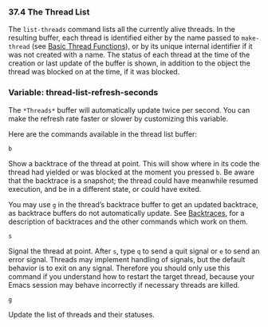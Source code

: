 

### 37.4 The Thread List

The `list-threads` command lists all the currently alive threads. In the resulting buffer, each thread is identified either by the name passed to `make-thread` (see [Basic Thread Functions](Basic-Thread-Functions.html)), or by its unique internal identifier if it was not created with a name. The status of each thread at the time of the creation or last update of the buffer is shown, in addition to the object the thread was blocked on at the time, if it was blocked.

### Variable: **thread-list-refresh-seconds**

The `*Threads*` buffer will automatically update twice per second. You can make the refresh rate faster or slower by customizing this variable.

Here are the commands available in the thread list buffer:

`b`

Show a backtrace of the thread at point. This will show where in its code the thread had yielded or was blocked at the moment you pressed `b`. Be aware that the backtrace is a snapshot; the thread could have meanwhile resumed execution, and be in a different state, or could have exited.

You may use `g` in the thread’s backtrace buffer to get an updated backtrace, as backtrace buffers do not automatically update. See [Backtraces](Backtraces.html), for a description of backtraces and the other commands which work on them.

`s`

Signal the thread at point. After `s`, type `q` to send a quit signal or `e` to send an error signal. Threads may implement handling of signals, but the default behavior is to exit on any signal. Therefore you should only use this command if you understand how to restart the target thread, because your Emacs session may behave incorrectly if necessary threads are killed.

`g`

Update the list of threads and their statuses.
